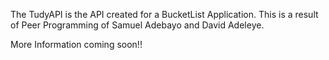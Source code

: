 The TudyAPI is the API created for a BucketList Application. This is a result of Peer Programming of Samuel Adebayo and David Adeleye.

More Information coming soon!!


<!-- node ./bin/www -->